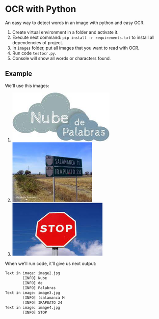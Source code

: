# OCR with Python
An easy way to detect words in an image with python and easy OCR.

1. Create virtual environment in a folder and activate it.
2. Execute next command: `pip install -r requirements.txt` to install all dependencies of project.
3. In `images` folder, put all images that you want to read with OCR.
4. Run code `testocr.py`.
5. Console will show all words or characters found.

## Example
We'll use this images:
1. ![](projectOCR/images/image2.jpg)
2. ![](projectOCR/images/image3.jpg)
3. ![](projectOCR/images/image4.jpg)

When we'll run code, it'll give us next output:
```
Text in image: image2.jpg
        [INFO] Nube
        [INFO] de
        [INFO] Palabras
Text in image: image3.jpg
        [INFO] (salamanca M
        [INFO] IRAPUATO 24
Text in image: image4.jpg
        [INFO] STOP
```
